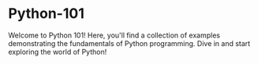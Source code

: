 # Python-101
Welcome to Python 101! Here, you'll find a collection of examples demonstrating the fundamentals of Python programming. Dive in and start exploring the world of Python!
